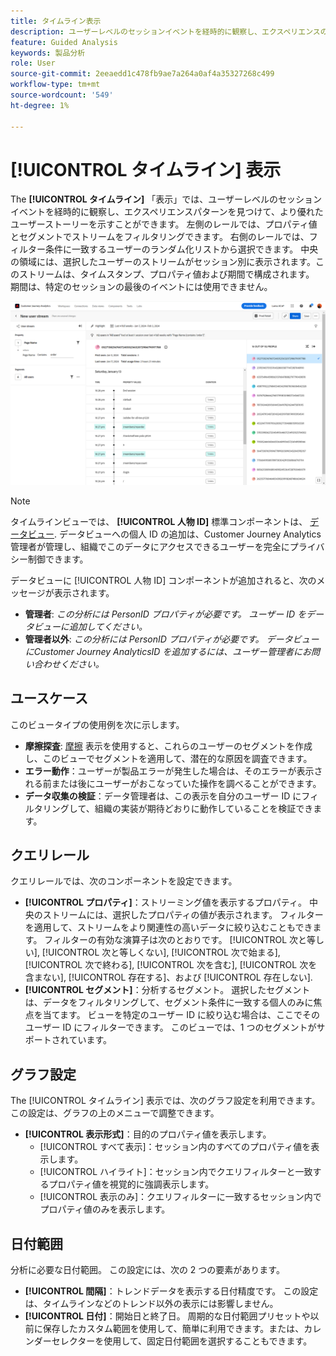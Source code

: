 ```yaml
---
title: タイムライン表示
description: ユーザーレベルのセッションイベントを経時的に観察し、エクスペリエンスのパターンを見つけます。
feature: Guided Analysis
keywords: 製品分析
role: User
source-git-commit: 2eeaedd1c478fb9ae7a264a0af4a35327268c499
workflow-type: tm+mt
source-wordcount: '549'
ht-degree: 1%

---
```


# [!UICONTROL タイムライン] 表示

The **[!UICONTROL タイムライン]** 「表示」では、ユーザーレベルのセッションイベントを経時的に観察し、エクスペリエンスパターンを見つけて、より優れたユーザーストーリーを示すことができます。 左側のレールでは、プロパティ値とセグメントでストリームをフィルタリングできます。 右側のレールでは、フィルター条件に一致するユーザーのランダム化リストから選択できます。 中央の領域には、選択したユーザーのストリームがセッション別に表示されます。このストリームは、タイムスタンプ、プロパティ値および期間で構成されます。 期間は、特定のセッションの最後のイベントには使用できません。

![タイムラインのスクリーンショット](../assets/timeline.png)

>[!NOTE]
>
>タイムラインビューでは、 **[!UICONTROL 人物 ID]** 標準コンポーネントは、 [データビュー](/help/data-views/component-reference.md#optional). データビューへの個人 ID の追加は、Customer Journey Analytics管理者が管理し、組織でこのデータにアクセスできるユーザーを完全にプライバシー制御できます。

データビューに [!UICONTROL 人物 ID] コンポーネントが追加されると、次のメッセージが表示されます。

* **管理者**: *この分析には PersonID プロパティが必要です。 ユーザー ID をデータビューに追加してください。*
* **管理者以外**: *この分析には PersonID プロパティが必要です。 データビューにCustomer Journey AnalyticsID を追加するには、ユーザー管理者にお問い合わせください。*

## ユースケース

このビュータイプの使用例を次に示します。

* **摩擦探査**: [摩擦](friction.md) 表示を使用すると、これらのユーザーのセグメントを作成し、このビューでセグメントを適用して、潜在的な原因を調査できます。
* **エラー動作**：ユーザーが製品エラーが発生した場合は、そのエラーが表示される前または後にユーザーがおこなっていた操作を調べることができます。
* **データ収集の検証**：データ管理者は、この表示を自分のユーザー ID にフィルタリングして、組織の実装が期待どおりに動作していることを検証できます。

## クエリレール

クエリレールでは、次のコンポーネントを設定できます。

* **[!UICONTROL プロパティ]**：ストリーミング値を表示するプロパティ。 中央のストリームには、選択したプロパティの値が表示されます。 フィルターを適用して、ストリームをより関連性の高いデータに絞り込むこともできます。 フィルターの有効な演算子は次のとおりです。 [!UICONTROL 次と等しい], [!UICONTROL 次と等しくない], [!UICONTROL 次で始まる], [!UICONTROL 次で終わる], [!UICONTROL 次を含む], [!UICONTROL 次を含まない], [!UICONTROL 存在する]、および [!UICONTROL 存在しない].
* **[!UICONTROL セグメント]**：分析するセグメント。 選択したセグメントは、データをフィルタリングして、セグメント条件に一致する個人のみに焦点を当てます。 ビューを特定のユーザー ID に絞り込む場合は、ここでそのユーザー ID にフィルターできます。 このビューでは、1 つのセグメントがサポートされています。

## グラフ設定

The [!UICONTROL タイムライン] 表示では、次のグラフ設定を利用できます。この設定は、グラフの上のメニューで調整できます。

* **[!UICONTROL 表示形式]**：目的のプロパティ値を表示します。
   * [!UICONTROL すべて表示]：セッション内のすべてのプロパティ値を表示します。
   * [!UICONTROL ハイライト]：セッション内でクエリフィルターと一致するプロパティ値を視覚的に強調表示します。
   * [!UICONTROL 表示のみ]：クエリフィルターに一致するセッション内でプロパティ値のみを表示します。

## 日付範囲

分析に必要な日付範囲。 この設定には、次の 2 つの要素があります。

* **[!UICONTROL 間隔]**：トレンドデータを表示する日付精度です。 この設定は、タイムラインなどのトレンド以外の表示には影響しません。
* **[!UICONTROL 日付]**：開始日と終了日。 周期的な日付範囲プリセットや以前に保存したカスタム範囲を使用して、簡単に利用できます。または、カレンダーセレクターを使用して、固定日付範囲を選択することもできます。
